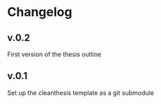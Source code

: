 # Changelog


## v.0.2
First version of the thesis outline

## v.0.1
Set up the cleanthesis template as a git submodule